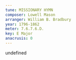 ```yaml
---
tune: MISSIONARY HYMN
composer: Lowell Mason
arranger: William B. Bradbury
year: 1796-1862
meter: 7.6.7.6.D.
key: E Major
anacrusis: 0
---
```

undefined